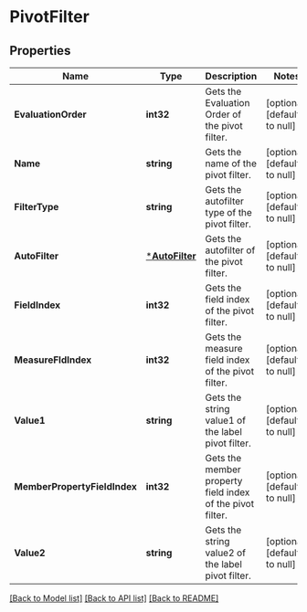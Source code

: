 # PivotFilter

## Properties
Name | Type | Description | Notes
------------ | ------------- | ------------- | -------------
**EvaluationOrder** | **int32** | Gets the Evaluation Order of the pivot filter. | [optional] [default to null]
**Name** | **string** | Gets the name of the pivot filter. | [optional] [default to null]
**FilterType** | **string** | Gets the autofilter type of the pivot filter. | [optional] [default to null]
**AutoFilter** | [***AutoFilter**](AutoFilter.md) | Gets the autofilter of the pivot filter. | [optional] [default to null]
**FieldIndex** | **int32** | Gets the field index of the pivot filter. | [optional] [default to null]
**MeasureFldIndex** | **int32** | Gets the measure field index of the pivot filter.              | [optional] [default to null]
**Value1** | **string** | Gets the string value1 of the label pivot filter.              | [optional] [default to null]
**MemberPropertyFieldIndex** | **int32** | Gets the member property field index of the pivot filter.              | [optional] [default to null]
**Value2** | **string** | Gets the string value2 of the label pivot filter.              | [optional] [default to null]

[[Back to Model list]](../README.md#documentation-for-models) [[Back to API list]](../README.md#documentation-for-api-endpoints) [[Back to README]](../README.md)


